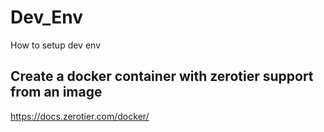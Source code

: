 # Dev_Env
How to setup dev env 



## Create a docker container with zerotier support from an image

https://docs.zerotier.com/docker/
